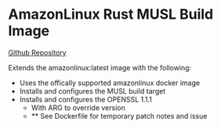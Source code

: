 # AmazonLinux Rust MUSL Build Image

[Github Repository](github.com/omnivers3/amazonlinux-rust-musl)

Extends the amazonlinux:latest image with the following:
- Uses the offically supported amazonlinux docker image
- Installs and configures the MUSL build target
- Installs and configures the OPENSSL 1.1.1
    - With ARG to override version
    - ** See Dockerfile for temporary patch notes and issue